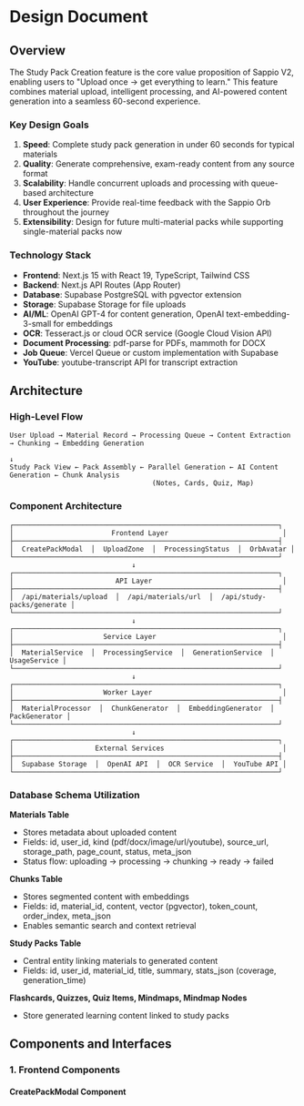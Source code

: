 # Design Document

## Overview

The Study Pack Creation feature is the core value proposition of Sappio V2, enabling users to "Upload once → get everything to learn." This feature combines material upload, intelligent processing, and AI-powered content generation into a seamless 60-second experience.

### Key Design Goals

1. **Speed**: Complete study pack generation in under 60 seconds for typical materials
2. **Quality**: Generate comprehensive, exam-ready content from any source format
3. **Scalability**: Handle concurrent uploads and processing with queue-based architecture
4. **User Experience**: Provide real-time feedback with the Sappio Orb throughout the journey
5. **Extensibility**: Design for future multi-material packs while supporting single-material packs now

### Technology Stack

- **Frontend**: Next.js 15 with React 19, TypeScript, Tailwind CSS
- **Backend**: Next.js API Routes (App Router)
- **Database**: Supabase PostgreSQL with pgvector extension
- **Storage**: Supabase Storage for file uploads
- **AI/ML**: OpenAI GPT-4 for content generation, OpenAI text-embedding-3-small for embeddings
- **OCR**: Tesseract.js or cloud OCR service (Google Cloud Vision API)
- **Document Processing**: pdf-parse for PDFs, mammoth for DOCX
- **Job Queue**: Vercel Queue or custom implementation with Supabase
- **YouTube**: youtube-transcript API for transcript extraction

## Architecture

### High-Level Flow

```
User Upload → Material Record → Processing Queue → Content Extraction → Chunking → Embedding Generation
                                                                                          ↓
Study Pack View ← Pack Assembly ← Parallel Generation ← AI Content Generation ← Chunk Analysis
                                   (Notes, Cards, Quiz, Map)
```

### Component Architecture


```
┌─────────────────────────────────────────────────────────────────┐
│                        Frontend Layer                            │
├─────────────────────────────────────────────────────────────────┤
│  CreatePackModal  │  UploadZone  │  ProcessingStatus  │  OrbAvatar │
└─────────────────────────────────────────────────────────────────┘
                              ↓
┌─────────────────────────────────────────────────────────────────┐
│                         API Layer                                │
├─────────────────────────────────────────────────────────────────┤
│  /api/materials/upload  │  /api/materials/url  │  /api/study-packs/generate │
└─────────────────────────────────────────────────────────────────┘
                              ↓
┌─────────────────────────────────────────────────────────────────┐
│                      Service Layer                               │
├─────────────────────────────────────────────────────────────────┤
│  MaterialService  │  ProcessingService  │  GenerationService  │  UsageService │
└─────────────────────────────────────────────────────────────────┘
                              ↓
┌─────────────────────────────────────────────────────────────────┐
│                      Worker Layer                                │
├─────────────────────────────────────────────────────────────────┤
│  MaterialProcessor  │  ChunkGenerator  │  EmbeddingGenerator  │  PackGenerator │
└─────────────────────────────────────────────────────────────────┘
                              ↓
┌─────────────────────────────────────────────────────────────────┐
│                    External Services                             │
├─────────────────────────────────────────────────────────────────┤
│  Supabase Storage  │  OpenAI API  │  OCR Service  │  YouTube API │
└─────────────────────────────────────────────────────────────────┘
```

### Database Schema Utilization

**Materials Table**
- Stores metadata about uploaded content
- Fields: id, user_id, kind (pdf/docx/image/url/youtube), source_url, storage_path, page_count, status, meta_json
- Status flow: uploading → processing → chunking → ready → failed

**Chunks Table**
- Stores segmented content with embeddings
- Fields: id, material_id, content, vector (pgvector), token_count, order_index, meta_json
- Enables semantic search and context retrieval

**Study Packs Table**
- Central entity linking materials to generated content
- Fields: id, user_id, material_id, title, summary, stats_json (coverage, generation_time)

**Flashcards, Quizzes, Quiz Items, Mindmaps, Mindmap Nodes**
- Store generated learning content linked to study packs

## Components and Interfaces

### 1. Frontend Components

#### CreatePackModal Component
